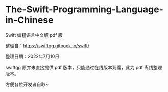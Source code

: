 # The-Swift-Programming-Language-in-Chinese

Swift 编程语言中文版 pdf 版

整理自：https://swiftgg.gitbook.io/swift/

整理日期：2022年7月10日

swiftgg 原并未直接提供 pdf 版本，只能通过在线版本观看，此为 pdf 离线整理版本。

方便各位开发者自取~

